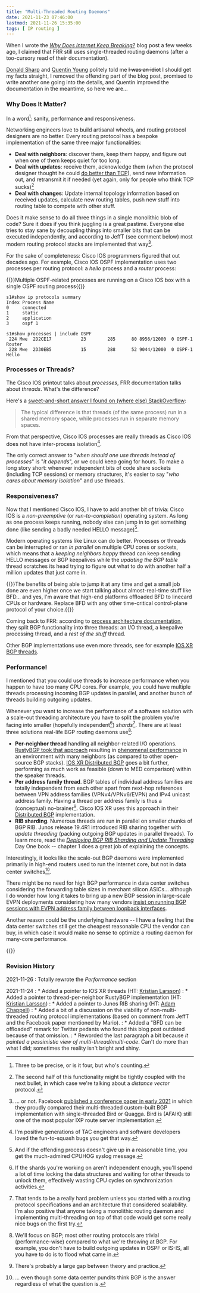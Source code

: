 ```yaml
---
title: "Multi-Threaded Routing Daemons"
date: 2021-11-23 07:46:00
lastmod: 2021-11-26 15:35:00
tags: [ IP routing ]
---
```

When I wrote the _[Why Does Internet Keep Breaking?](/2021/11/internet-keeps-breaking/)_ blog post a few weeks ago, I claimed that FRR still uses single-threaded routing daemons (after a too-cursory read of their documentation).

[Donald Sharp](https://www.linkedin.com/in/donaldsharp/) and [Quentin Young](https://github.com/qlyoung) politely told me ~~I was an idiot~~ I should get my facts straight, I removed the offending part of the blog post, promised to write another one going into the details, and Quentin improved the documentation in the meantime, so here we are...
<!--more-->
### Why Does It Matter?

In a word[^13]: sanity, performance and responsiveness.

[^13]: Three to be precise, or is it four, but who's counting.

Networking engineers love to build artisanal wheels, and routing protocol designers are no better. Every routing protocol has a bespoke implementation of the same three major functionalities:

* **Deal with neighbors**: discover them, keep them happy, and figure out when one of them keeps quiet for too long.
* **Deal with updates**: receive them, acknowledge them (when the protocol designer thought he could [do better than TCP](/2020/11/ospf-not-using-tcp/)), send new information out, and retransmit it if needed (yet again, only for people who think TCP sucks)[^DV]
* **Deal with changes**: Update internal topology information based on received updates, calculate new routing tables, push new stuff into routing table to compete with other stuff.

[^DV]: The second half of this functionality might be tightly coupled with the next bullet, in which case we're talking about a *distance vector* protocol.

Does it make sense to do all three things in a single monolithic blob of code? Sure it does if you think juggling is a great pastime. Everyone else tries to stay sane by decoupling things into smaller bits that can be executed independently, and according to JeffT (see comment below) most modern routing protocol stacks are implemented that way[^ORNOT].

[^ORNOT]: ... or not. Facebook [published a conference paper in early 2021](https://research.fb.com/wp-content/uploads/2021/03/Running-BGP-in-Data-Centers-at-Scale_final.pdf) in which they proudly compared their multi-threaded custom-built BGP implementation with single-threaded Bird or Quagga. Bird is (AFAIK) still one of the most popular IXP route server implementation.

For the sake of completeness: Cisco IOS programmers figured that out decades ago. For example, Cisco IOS OSPF implementation uses two processes per routing protocol: a *hello* process and a *router* process:

{{<cc>}}Multiple OSPF-related processes are running on a Cisco IOS box with a single OSPF routing process{{</cc>}}
```
s1#show ip protocols summary
Index Process Name
0     connected
1     static
2     application
3     ospf 1

s1#show processes | include OSPF
 224 Mwe  2D2CE17           23        285      80 8956/12000  0 OSPF-1 Router
 228 Mwe  2D30EB5           15        288      52 9044/12000  0 OSPF-1 Hello
```

### Processes or Threads?

The Cisco IOS printout talks about *processes*, FRR documentation talks about *threads*. What's the difference?

Here's a [sweet-and-short answer I found on (where else) StackOverflow](https://stackoverflow.com/questions/200469/what-is-the-difference-between-a-process-and-a-thread):

> The typical difference is that threads (of the same process) run in a shared memory space, while processes run in separate memory spaces.

From that perspective, Cisco IOS processes are really threads as Cisco IOS does not have inter-process isolation[^IOS-1].

The only correct answer to "_when should one use threads instead of processes_" is "_it depends_", or we could keep going for hours. To make a long story short: whenever independent bits of code share sockets (including TCP sessions) or memory structures, it's easier to say "_who cares about memory isolation_" and use threads.

[^IOS-1]: I'm positive generations of TAC engineers and software developers loved the fun-to-squash bugs you get that way.

### Responsiveness?

Now that I mentioned Cisco IOS, I have to add another bit of trivia: Cisco IOS is a *non-preemptive* (or *run-to-completion*) operating system. As long as one process keeps running, nobody else can jump in to get something done (like sending a badly needed HELLO message)[^HOG].

[^HOG]: And if the offending process doesn't give up in a reasonable time, you get the much-admired CPUHOG syslog message.

Modern operating systems like Linux can do better. Processes or threads can be interrupted or ran *in parallel* on multiple CPU cores or sockets, which means that a *keeping neighbors happy* thread can keep sending HELLO messages or BGP keepalives while the *updating the BGP table* thread scratches its head trying to figure out what to do with another half a million updates that just came in.

{{<note info>}}The benefits of being able to jump it at any time and get a small job done are even higher once we start talking about almost-real-time stuff like BFD... and yes, I'm aware that high-end platforms offloaded BFD to linecard CPUs or hardware. Replace BFD with any other time-critical control-plane protocol of your choice.{{</note>}}

Coming back to FRR: according to [process architecture documentation](http://docs.frrouting.org/projects/dev-guide/en/latest/process-architecture.html), they split BGP functionality into three threads: an I/O thread, a keepalive processing thread, and a _rest of the stuff_ thread.

Other BGP implementations use even more threads, see for example  [IOS XR BGP threads](http://ciscoiosxr.blogspot.com/2012/02/threads-cisco-ios-xr-kernel.html).

### Performance!

I mentioned that you could use threads to increase performance when you happen to have too many CPU cores. For example, you could have multiple threads processing incoming BGP updates in parallel, and another bunch of threads building outgoing updates.

Whenever you want to increase the performance of a software solution with a scale-out threading architecture you have to split the problem you're facing into smaller (hopefully independent[^LOCK]) *shards*[^THARD]. There are at least three solutions real-life BGP routing daemons use[^BGPONLY]:

[^LOCK]: If the shards you're working on aren't independent enough, you'll spend a lot of time locking the data structures and waiting for other threads to unlock them, effectively wasting CPU cycles on synchronization activities.

[^BGPONLY]: We'll focus on BGP; most other routing protocols are trivial (performance-wise) compared to what we're throwing at BGP. For example, you don't have to build outgoing updates in OSPF or IS-IS, all you have to do is to flood what came in.

[^THARD]: That tends to be a really hard problem unless you started with a routing protocol specifications and an architecture that considered scalability. I'm also positive that anyone taking a monolithic routing daemon and implementing multi-threading on top of that code would get some really nice bugs on the first try.

* **Per-neighbor thread** handling all neighbor-related I/O operations. [RustyBGP took that approach](https://twitter.com/plajjan/status/1255267401639383042) resulting in [phenomenal performance](https://elegantnetwork.github.io/posts/bgp-perf5-1000-internet-neighbors/) in an environment with many neighbors (as compared to other open-source BGP stacks). [IOS XR Distributed BGP](https://www.cisco.com/c/en/us/td/docs/routers/xr12000/software/xr12k_r4-1/routing/configuration/guide/routing_cg41xr12k_chapter1.html#con_1721889) goes a bit further, performing as much work as feasible (down to MED comparison) within the speaker threads.
* **Per address family thread**. BGP tables of individual address families are totally independent from each other apart from next-hop references between VPN address families (VPNv4/VPNv6/EVPN) and IPv4 unicast address family. Having a thread per address family is thus a (conceptual) no-brainer[^AF]. Cisco IOS XR uses this approach in their [Distributed BGP](https://www.cisco.com/c/en/us/td/docs/routers/xr12000/software/xr12k_r4-1/routing/configuration/guide/routing_cg41xr12k_chapter1.html#con_1721889) implementation.
* **RIB sharding**. Numerous threads are run in parallel on smaller chunks of BGP RIB. Junos release 19.4R1 introduced RIB sharing together with *update threading* (packing outgoing BGP updates in parallel threads). To learn more, read the *[Deploying BGP RIB Sharding and Update Threading](https://www.juniper.net/documentation/en_US/day-one-books/DO_BGPSharding.pdf)* Day One book -- chapter 1 does a great job of explaining the concepts.

[^AF]: There's probably a large gap between theory and practice.

Interestingly, it looks like the scale-out BGP daemons were implemented primarily in high-end routers used to run the Internet core, but not in data center switches[^BGP].

There might be no need for high BGP performance in data center switches considering the forwarding table sizes in merchant silicon ASICs... although I do wonder how long it takes to bring up a new BGP session in large-scale EVPN deployments considering how many vendors [insist on running BGP sessions with EVPN address family between loopback interfaces](/2020/02/the-evpnbgp-saga-continues/).

Another reason could be the underlying hardware -- I have a feeling that the data center switches still get the cheapest reasonable CPU the vendor can buy, in which case it would make no sense to optimize a routing daemon for many-core performance.

[^BGP]: ... even though some data center pundits think BGP is the answer regardless of what the question is.

[^EVPN]: I wonder 

{{<next-in-series page="/posts/2021/12/highlights-multi-threaded-routing-daemons.html" />}}

### Revision History

2021-11-26
: Totally rewrote the *Performance* section

2021-11-24
: * Added a pointer to IOS XR threads (HT: [Kristian Larsson](https://twitter.com/plajjan/status/1463455078900240386))
: * Added a pointer to thread-per-neighbor RustyBGP implementation (HT: [Kristian Larsson](https://twitter.com/plajjan/status/1463454631519035396))
: * Added a pointer to Junos RIB sharing (HT: [Adam Chappell](https://twitter.com/packetsource/status/1463442786158530566))
: * Added a bit of a discussion on the viability of non-multi-threaded routing protocol implementations (based on comment from JeffT and the Facebook paper mentioned by Mario).
: * Added a "BFD can be offloaded" remark for Twitter pedants who found this blog post outdated because of that omission.
: * Reworded the last paragraph a bit because _it painted a pessimistic view of multi-thread/multi-code_. Can't do more than what I did; sometimes the reality isn't bright and shiny.
